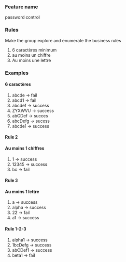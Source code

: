 ### Feature name
password control

### Rules
Make the group explore and enumerate the business rules

1. 6 caractères minimum
2. au moins un chiffre
3. Au moins une lettre

### Examples
#### 6 caractères
1. abcde -> fail
2. abcd1 -> fail
3. abcdef -> success
4. ZYXWVU -> success
5. abCDef -> succes
6. abcDefg -> sucess
7. abcde1 -> success

#### Rule 2
#### Au moins 1 chiffres
1. 1 -> success
2. 12345 -> success
3. bc -> fail

#### Rule 3
#### Au moins 1 lettre
1. a -> success
2. alpha -> success
3. 22 -> fail
4. a1 -> success

#### Rule 1-2-3
1. alpha1 -> success
2. 1bcDefg -> success
3. abCDef1 -> success
4. beta1 -> fail